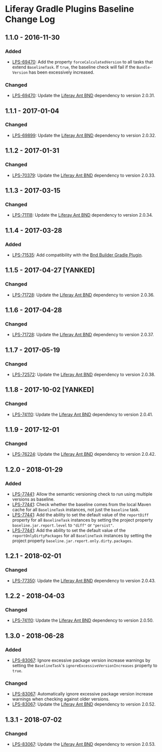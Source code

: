 # Liferay Gradle Plugins Baseline Change Log

## 1.1.0 - 2016-11-30

### Added
- [LPS-69470]: Add the property `forceCalculatedVersion` to all tasks that
extend `BaselineTask`. If `true`, the baseline check will fail if the
`Bundle-Version` has been excessively increased.

### Changed
- [LPS-69470]: Update the [Liferay Ant BND] dependency to version 2.0.31.

## 1.1.1 - 2017-01-04

### Changed
- [LPS-69899]: Update the [Liferay Ant BND] dependency to version 2.0.32.

## 1.1.2 - 2017-01-31

### Changed
- [LPS-70379]: Update the [Liferay Ant BND] dependency to version 2.0.33.

## 1.1.3 - 2017-03-15

### Changed
- [LPS-71118]: Update the [Liferay Ant BND] dependency to version 2.0.34.

## 1.1.4 - 2017-03-28

### Added
- [LPS-71535]: Add compatibility with the [Bnd Builder Gradle Plugin].

## 1.1.5 - 2017-04-27 [YANKED]

### Changed
- [LPS-71728]: Update the [Liferay Ant BND] dependency to version 2.0.36.

## 1.1.6 - 2017-04-28

### Changed
- [LPS-71728]: Update the [Liferay Ant BND] dependency to version 2.0.37.

## 1.1.7 - 2017-05-19

### Changed
- [LPS-72572]: Update the [Liferay Ant BND] dependency to version 2.0.38.

## 1.1.8 - 2017-10-02 [YANKED]

### Changed
- [LPS-74110]: Update the [Liferay Ant BND] dependency to version 2.0.41.

## 1.1.9 - 2017-12-01

### Changed
- [LPS-76224]: Update the [Liferay Ant BND] dependency to version 2.0.42.

## 1.2.0 - 2018-01-29

### Added
- [LPS-77441]: Allow the semantic versioning check to run using multiple
versions as baseline.
- [LPS-77441]: Check whether the baseline comes from the local Maven cache for
all `BaselineTask` instances, not just the `baseline` task.
- [LPS-77441]: Add the ability to set the default value of the `reportDiff`
property for all `BaselineTask` instances by setting the project property
`baseline.jar.report.level` to `"diff"` or `"persist"`.
- [LPS-77441]: Add the ability to set the default value of the
`reportOnlyDirtyPackages` for all `BaselineTask` instances by setting the
project property `baseline.jar.report.only.dirty.packages`.

## 1.2.1 - 2018-02-01

### Changed
- [LPS-77350]: Update the [Liferay Ant BND] dependency to version 2.0.43.

## 1.2.2 - 2018-04-03

### Changed
- [LPS-74110]: Update the [Liferay Ant BND] dependency to version 2.0.50.

## 1.3.0 - 2018-06-28

### Added
- [LPS-83067]: Ignore excessive package version increase warnings by setting the
`BaselineTask`'s `ignoreExcessiveVersionIncreases` property to `true`.

### Changed
- [LPS-83067]: Automatically ignore excessive package version increase warnings
when checking against older versions.
- [LPS-83067]: Update the [Liferay Ant BND] dependency to version 2.0.52.

## 1.3.1 - 2018-07-02

### Changed
- [LPS-83067]: Update the [Liferay Ant BND] dependency to version 2.0.53.

[Bnd Builder Gradle Plugin]: https://github.com/bndtools/bnd/tree/master/biz.aQute.bnd.gradle
[Liferay Ant BND]: https://github.com/liferay/liferay-portal/tree/master/modules/sdk/ant-bnd
[LPS-69470]: https://issues.liferay.com/browse/LPS-69470
[LPS-69899]: https://issues.liferay.com/browse/LPS-69899
[LPS-70379]: https://issues.liferay.com/browse/LPS-70379
[LPS-71118]: https://issues.liferay.com/browse/LPS-71118
[LPS-71535]: https://issues.liferay.com/browse/LPS-71535
[LPS-71728]: https://issues.liferay.com/browse/LPS-71728
[LPS-72572]: https://issues.liferay.com/browse/LPS-72572
[LPS-74110]: https://issues.liferay.com/browse/LPS-74110
[LPS-76224]: https://issues.liferay.com/browse/LPS-76224
[LPS-77350]: https://issues.liferay.com/browse/LPS-77350
[LPS-77441]: https://issues.liferay.com/browse/LPS-77441
[LPS-83067]: https://issues.liferay.com/browse/LPS-83067